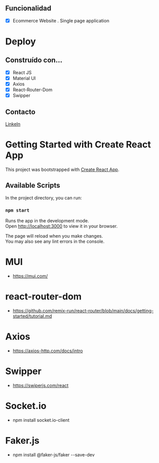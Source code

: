 ## Funcionalidad

- [x] Ecommerce Website . Single page application

# Deploy

<!-- [Te invito a conocer el sitio ](https://jump-streaming.netlify.app) -->

## Construído con…

- [x] React JS
- [x] Material UI
- [x] Axios
- [x] React-Router-Dom
- [x] Swipper

## Contacto

[LinkeIn](https://www.linkedin.com/in/lauriacunia/)

# Getting Started with Create React App

This project was bootstrapped with [Create React App](https://github.com/facebook/create-react-app).

## Available Scripts

In the project directory, you can run:

### `npm start`

Runs the app in the development mode.\
Open [http://localhost:3000](http://localhost:3000) to view it in your browser.

The page will reload when you make changes.\
You may also see any lint errors in the console.

# MUI

- https://mui.com/

# react-router-dom

- https://github.com/remix-run/react-router/blob/main/docs/getting-started/tutorial.md

# Axios

- https://axios-http.com/docs/intro

# Swipper

- https://swiperjs.com/react

# Socket.io

- npm install socket.io-client

# Faker.js

- npm install @faker-js/faker --save-dev
